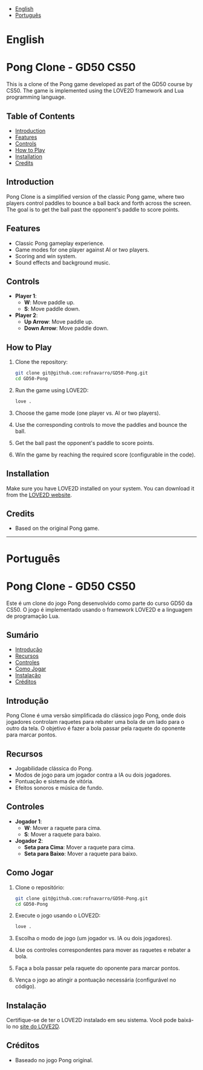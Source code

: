 - [English](#english)
- [Português](#português)

# English

# Pong Clone - GD50 CS50

This is a clone of the Pong game developed as part of the GD50 course by CS50. The game is implemented using the LOVE2D framework and Lua programming language.

## Table of Contents

- [Introduction](#introduction)
- [Features](#features)
- [Controls](#controls)
- [How to Play](#how-to-play)
- [Installation](#installation)
- [Credits](#credits)


## Introduction

Pong Clone is a simplified version of the classic Pong game, where two players control paddles to bounce a ball back and forth across the screen. The goal is to get the ball past the opponent's paddle to score points.

## Features

- Classic Pong gameplay experience.
- Game modes for one player against AI or two players.
- Scoring and win system.
- Sound effects and background music.

## Controls

- **Player 1**:
  - **W**: Move paddle up.
  - **S**: Move paddle down.
- **Player 2**:
  - **Up Arrow**: Move paddle up.
  - **Down Arrow**: Move paddle down.

## How to Play

1. Clone the repository:
   ```sh
   git clone git@github.com:rofnavarro/GD50-Pong.git
   cd GD50-Pong
   ```

2. Run the game using LOVE2D:
   ```sh
   love .
   ```

3. Choose the game mode (one player vs. AI or two players).
4. Use the corresponding controls to move the paddles and bounce the ball.
5. Get the ball past the opponent's paddle to score points.
6. Win the game by reaching the required score (configurable in the code).

## Installation

Make sure you have LOVE2D installed on your system. You can download it from the [LOVE2D website](https://love2d.org/).

## Credits

- Based on the original Pong game.

***

# Português

# Pong Clone - GD50 CS50

Este é um clone do jogo Pong desenvolvido como parte do curso GD50 da CS50. O jogo é implementado usando o framework LOVE2D e a linguagem de programação Lua.

## Sumário

- [Introdução](#introdução)
- [Recursos](#recursos)
- [Controles](#controles)
- [Como Jogar](#como-jogar)
- [Instalação](#instalação)
- [Créditos](#créditos)

## Introdução

Pong Clone é uma versão simplificada do clássico jogo Pong, onde dois jogadores controlam raquetes para rebater uma bola de um lado para o outro da tela. O objetivo é fazer a bola passar pela raquete do oponente para marcar pontos.

## Recursos

- Jogabilidade clássica do Pong.
- Modos de jogo para um jogador contra a IA ou dois jogadores.
- Pontuação e sistema de vitória.
- Efeitos sonoros e música de fundo.

## Controles

- **Jogador 1**:
  - **W**: Mover a raquete para cima.
  - **S**: Mover a raquete para baixo.
- **Jogador 2**:
  - **Seta para Cima**: Mover a raquete para cima.
  - **Seta para Baixo**: Mover a raquete para baixo.

## Como Jogar

1. Clone o repositório:
   ```sh
   git clone git@github.com:rofnavarro/GD50-Pong.git
   cd GD50-Pong
   ```

2. Execute o jogo usando o LOVE2D:
   ```sh
   love .
   ```

3. Escolha o modo de jogo (um jogador vs. IA ou dois jogadores).
4. Use os controles correspondentes para mover as raquetes e rebater a bola.
5. Faça a bola passar pela raquete do oponente para marcar pontos.
6. Vença o jogo ao atingir a pontuação necessária (configurável no código).

## Instalação

Certifique-se de ter o LOVE2D instalado em seu sistema. Você pode baixá-lo no [site do LOVE2D](https://love2d.org/).

## Créditos

- Baseado no jogo Pong original.
